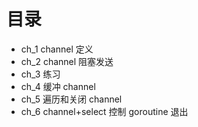 # 目录
- ch_1 channel 定义
- ch_2 channel 阻塞发送 
- ch_3 练习 
- ch_4 缓冲 channel
- ch_5 遍历和关闭 channel 
- ch_6 channel+select 控制 goroutine 退出

